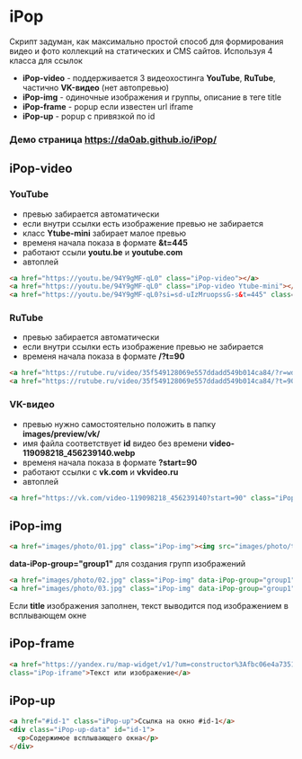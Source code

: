 # iPop 
Скрипт задуман, как максимально простой способ для формирования видео и фото коллекций на статических и CMS сайтов.
Используя 4 класса для ссылок
 - **iPop-video** - поддерживается 3 видеохостинга **YouTube**, **RuTube**, частично **VK-видео** (нет автопревью)
 - **iPop-img** - одиночные изображения и группы, описание в теге title
 - **iPop-frame** - popup если известен url iframe
 - **iPop-up** - popup с привязкой по id


###  Демо страница https://da0ab.github.io/iPop/

## iPop-video 

### YouTube
- превью забирается автоматически
- если внутри ссылки есть изображение превью не забирается
- класс **Ytube-mini** забирает малое превью
- временя начала показа в формате **&t=445**
- работают ссыли **youtu.be** и **youtube.com**
- автоплей

```HTML
<a href="https://youtu.be/94Y9gMF-qL0" class="iPop-video"></a>
<a href="https://youtu.be/94Y9gMF-qL0" class="iPop-video Ytube-mini"></a>
<a href="https://youtu.be/94Y9gMF-qL0?si=sd-uIzMruopssG-s&t=445" class="iPop-video"></a>
```
### RuTube
- превью забирается автоматически
- если внутри ссылки есть изображение превью не забирается
- временя начала показа в формате **/?t=90**

 ```HTML
<a href="https://rutube.ru/video/35f549128069e557ddadd549b014ca84/?r=wd" class="iPop-video"></a>
<a href="https://rutube.ru/video/35f549128069e557ddadd549b014ca84/?t=90" class="iPop-video"></a>
```
### VK-видео
- превью нужно самостоятельно положить в папку **images/preview/vk/**
- имя файла соответствует **id** видео без времени **video-119098218_456239140.webp**
- временя начала показа в формате **?start=90**
- работают ссылки с **vk.com** и **vkvideo.ru**
- автоплей
 
```HTML
<a href="https://vk.com/video-119098218_456239140?start=90" class="iPop-video"><img src="https://images.placeholders.dev/?width=1280&height=720" alt="" title=""></a>
```

## iPop-img

```HTML
<a href="images/photo/01.jpg" class="iPop-img"><img src="images/photo/t/01.jpg" alt="" title="Я не в группе"></a>
```
**data-iPop-group="group1"** для создания групп изображений

```HTML                    
<a href="images/photo/02.jpg" class="iPop-img" data-iPop-group="group1"><img src="images/photo/t/02.jpg" alt="" title="Текст есть"></a>
<a href="images/photo/03.jpg" class="iPop-img" data-iPop-group="group1"><img src="images/photo/t/03.jpg" alt="" title=""></a>
```
Если **title** изображения заполнен, текст выводится под изображением в всплывающем окне

## iPop-frame

```HTML 
<a href="https://yandex.ru/map-widget/v1/?um=constructor%3Afbc06e4a7351d44f85aa4e3e5637b42daf0ac6c0ca27e1fdd7f75b79ac241526"
class="iPop-iframe">Текст или изображение</a>
```

## iPop-up

```HTML 
<a href="#id-1" class="iPop-up">Ссылка на окно #id-1</a>                    
<div class="iPop-up-data" id="id-1">
  <p>Содержимое всплывающего окна</p> 
</div>
```
